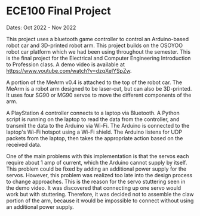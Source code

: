 # ECE100 Final Project

Dates: Oct 2022 - Nov 2022

This project uses a bluetooth game controller to control an Arduino-based robot car and 3D-printed robot arm. This project builds on the OSOYOO robot car platform which we had been using throughout the semester. This is the final project for the Electrical and Computer Engineering Introduction to Profession class. A demo video is available at https://www.youtube.com/watch?v=dzqXelYSpZw.

A portion of the MeArm v0.4 is attached to the top of the robot car. The MeArm is a robot arm designed to be laser-cut, but can also be 3D-printed. It uses four SG90 or MG90 servos to move the different components of the arm.

A PlayStation 4 controller connects to a laptop via Bluetooth. A Python script is running on the laptop to read the data from the controller, and transmit the data to the Arduino via Wi-Fi. The Arduino is connected to the laptop's Wi-Fi hotspot using a Wi-Fi shield. The Arduino listens for UDP packets from the laptop, then takes the appropriate action based on the received data.

One of the main problems with this implementation is that the servos each require about 1 amp of current, which the Arduino cannot supply by itself. This problem could be fixed by adding an additional power supply for the servos. However, this problem was realized too late into the design process to change approaches. This is the reason for the servo stuttering seen in the demo video. It was discovered that connecting up one servo would work but with stuttering. Therefore, it was decided not to assemble the claw portion of the arm, because it would be impossible to connect without using an additional power supply.
